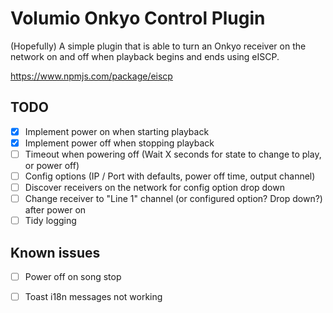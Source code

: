 #       Volumio Onkyo Control Plugin

(Hopefully) A simple plugin that is able to turn an Onkyo receiver on the network on and off when playback begins and ends using eISCP.

https://www.npmjs.com/package/eiscp

## TODO

- [X] Implement power on when starting playback
- [X] Implement power off when stopping playback
- [ ] Timeout when powering off (Wait X seconds for state to change to play, or power off)
- [ ] Config options (IP / Port with defaults, power off time, output channel)
- [ ] Discover receivers on the network for config option drop down
- [ ] Change receiver to "Line 1" channel (or configured option? Drop down?) after power on
- [ ] Tidy logging

## Known issues

- [ ] Power off on song stop
- [ ] Toast i18n messages not working











